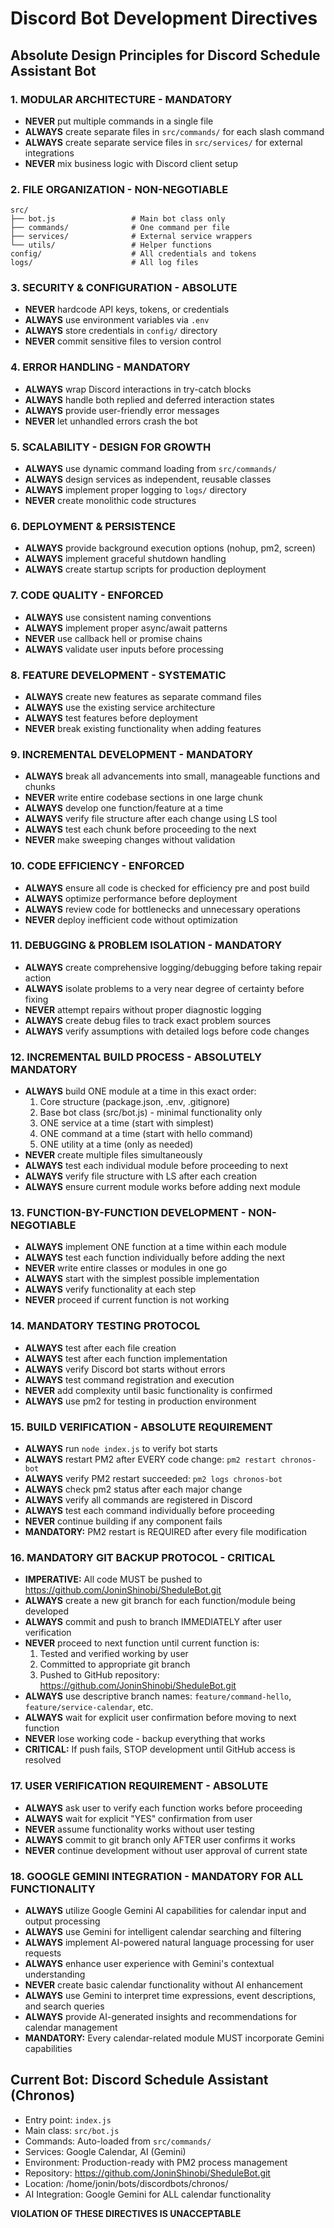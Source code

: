 # Discord Bot Development Directives

## Absolute Design Principles for Discord Schedule Assistant Bot

### 1. MODULAR ARCHITECTURE - MANDATORY
- **NEVER** put multiple commands in a single file
- **ALWAYS** create separate files in `src/commands/` for each slash command
- **ALWAYS** create separate service files in `src/services/` for external integrations
- **NEVER** mix business logic with Discord client setup

### 2. FILE ORGANIZATION - NON-NEGOTIABLE
```
src/
├── bot.js                 # Main bot class only
├── commands/              # One command per file
├── services/              # External service wrappers
└── utils/                 # Helper functions
config/                    # All credentials and tokens
logs/                      # All log files
```

### 3. SECURITY & CONFIGURATION - ABSOLUTE
- **NEVER** hardcode API keys, tokens, or credentials
- **ALWAYS** use environment variables via `.env`
- **ALWAYS** store credentials in `config/` directory
- **NEVER** commit sensitive files to version control

### 4. ERROR HANDLING - MANDATORY
- **ALWAYS** wrap Discord interactions in try-catch blocks
- **ALWAYS** handle both replied and deferred interaction states
- **ALWAYS** provide user-friendly error messages
- **NEVER** let unhandled errors crash the bot

### 5. SCALABILITY - DESIGN FOR GROWTH
- **ALWAYS** use dynamic command loading from `src/commands/`
- **ALWAYS** design services as independent, reusable classes
- **ALWAYS** implement proper logging to `logs/` directory
- **NEVER** create monolithic code structures

### 6. DEPLOYMENT & PERSISTENCE
- **ALWAYS** provide background execution options (nohup, pm2, screen)
- **ALWAYS** implement graceful shutdown handling
- **ALWAYS** create startup scripts for production deployment

### 7. CODE QUALITY - ENFORCED
- **ALWAYS** use consistent naming conventions
- **ALWAYS** implement proper async/await patterns
- **NEVER** use callback hell or promise chains
- **ALWAYS** validate user inputs before processing

### 8. FEATURE DEVELOPMENT - SYSTEMATIC
- **ALWAYS** create new features as separate command files
- **ALWAYS** use the existing service architecture
- **ALWAYS** test features before deployment
- **NEVER** break existing functionality when adding features

### 9. INCREMENTAL DEVELOPMENT - MANDATORY
- **ALWAYS** break all advancements into small, manageable functions and chunks
- **NEVER** write entire codebase sections in one large chunk
- **ALWAYS** develop one function/feature at a time
- **ALWAYS** verify file structure after each change using LS tool
- **ALWAYS** test each chunk before proceeding to the next
- **NEVER** make sweeping changes without validation

### 10. CODE EFFICIENCY - ENFORCED
- **ALWAYS** ensure all code is checked for efficiency pre and post build
- **ALWAYS** optimize performance before deployment
- **ALWAYS** review code for bottlenecks and unnecessary operations
- **NEVER** deploy inefficient code without optimization

### 11. DEBUGGING & PROBLEM ISOLATION - MANDATORY
- **ALWAYS** create comprehensive logging/debugging before taking repair action
- **ALWAYS** isolate problems to a very near degree of certainty before fixing
- **NEVER** attempt repairs without proper diagnostic logging
- **ALWAYS** create debug files to track exact problem sources
- **ALWAYS** verify assumptions with detailed logs before code changes

### 12. INCREMENTAL BUILD PROCESS - ABSOLUTELY MANDATORY
- **ALWAYS** build ONE module at a time in this exact order:
  1. Core structure (package.json, .env, .gitignore)
  2. Base bot class (src/bot.js) - minimal functionality only
  3. ONE service at a time (start with simplest)
  4. ONE command at a time (start with hello command)
  5. ONE utility at a time (only as needed)
- **NEVER** create multiple files simultaneously
- **ALWAYS** test each individual module before proceeding to next
- **ALWAYS** verify file structure with LS after each creation
- **ALWAYS** ensure current module works before adding next module

### 13. FUNCTION-BY-FUNCTION DEVELOPMENT - NON-NEGOTIABLE
- **ALWAYS** implement ONE function at a time within each module
- **ALWAYS** test each function individually before adding the next
- **NEVER** write entire classes or modules in one go
- **ALWAYS** start with the simplest possible implementation
- **ALWAYS** verify functionality at each step
- **NEVER** proceed if current function is not working

### 14. MANDATORY TESTING PROTOCOL
- **ALWAYS** test after each file creation
- **ALWAYS** test after each function implementation
- **ALWAYS** verify Discord bot starts without errors
- **ALWAYS** test command registration and execution
- **NEVER** add complexity until basic functionality is confirmed
- **ALWAYS** use pm2 for testing in production environment

### 15. BUILD VERIFICATION - ABSOLUTE REQUIREMENT
- **ALWAYS** run `node index.js` to verify bot starts
- **ALWAYS** restart PM2 after EVERY code change: `pm2 restart chronos-bot`
- **ALWAYS** verify PM2 restart succeeded: `pm2 logs chronos-bot`
- **ALWAYS** check pm2 status after each major change
- **ALWAYS** verify all commands are registered in Discord
- **ALWAYS** test each command individually before proceeding
- **NEVER** continue building if any component fails
- **MANDATORY:** PM2 restart is REQUIRED after every file modification

### 16. MANDATORY GIT BACKUP PROTOCOL - CRITICAL
- **IMPERATIVE:** All code MUST be pushed to https://github.com/JoninShinobi/SheduleBot.git
- **ALWAYS** create a new git branch for each function/module being developed
- **ALWAYS** commit and push to branch IMMEDIATELY after user verification
- **NEVER** proceed to next function until current function is:
  1. Tested and verified working by user
  2. Committed to appropriate git branch
  3. Pushed to GitHub repository: https://github.com/JoninShinobi/SheduleBot.git
- **ALWAYS** use descriptive branch names: `feature/command-hello`, `feature/service-calendar`, etc.
- **ALWAYS** wait for explicit user confirmation before moving to next function
- **NEVER** lose working code - backup everything that works
- **CRITICAL:** If push fails, STOP development until GitHub access is resolved

### 17. USER VERIFICATION REQUIREMENT - ABSOLUTE
- **ALWAYS** ask user to verify each function works before proceeding
- **ALWAYS** wait for explicit "YES" confirmation from user
- **NEVER** assume functionality works without user testing
- **ALWAYS** commit to git branch only AFTER user confirms it works
- **NEVER** continue development without user approval of current state

### 18. GOOGLE GEMINI INTEGRATION - MANDATORY FOR ALL FUNCTIONALITY
- **ALWAYS** utilize Google Gemini AI capabilities for calendar input and output processing
- **ALWAYS** use Gemini for intelligent calendar searching and filtering
- **ALWAYS** implement AI-powered natural language processing for user requests
- **ALWAYS** enhance user experience with Gemini's contextual understanding
- **NEVER** create basic calendar functionality without AI enhancement
- **ALWAYS** use Gemini to interpret time expressions, event descriptions, and search queries
- **ALWAYS** provide AI-generated insights and recommendations for calendar management
- **MANDATORY:** Every calendar-related module MUST incorporate Gemini capabilities

## Current Bot: Discord Schedule Assistant (Chronos)
- Entry point: `index.js`
- Main class: `src/bot.js`
- Commands: Auto-loaded from `src/commands/`
- Services: Google Calendar, AI (Gemini)
- Environment: Production-ready with PM2 process management
- Repository: https://github.com/JoninShinobi/SheduleBot.git
- Location: /home/jonin/bots/discordbots/chronos/
- AI Integration: Google Gemini for ALL calendar functionality

**VIOLATION OF THESE DIRECTIVES IS UNACCEPTABLE**